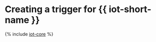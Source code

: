 # Creating a trigger for {{ iot-short-name }}

{% include [iot-core](../../../_includes/functions/iot-core-trigger-create.md) %}
